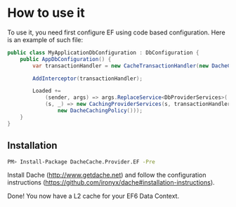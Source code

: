 How to use it
========

To use it, you need first configure EF using code based configuration. Here is an example of such file:

```cs
public class MyApplicationDbConfiguration : DbConfiguration {
    public AppDbConfiguration() {
        var transactionHandler = new CacheTransactionHandler(new DacheCacheProvider());

        AddInterceptor(transactionHandler);

        Loaded +=
            (sender, args) => args.ReplaceService<DbProviderServices>(
            (s, _) => new CachingProviderServices(s, transactionHandler,
                new DacheCachingPolicy()));
    }
}
```

Installation
--------------

```sh
PM> Install-Package DacheCache.Provider.EF -Pre
```

Install Dache (http://www.getdache.net) and follow the configuration instructions (https://github.com/ironyx/dache#installation-instructions). 

Done! You now have a L2 cache for your EF6 Data Context.
